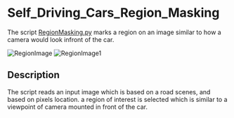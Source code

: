 # Self_Driving_Cars_Region_Masking
The script [RegionMasking.py](https://github.com/hamza9305/Self_Driving_Cars_Region_Masking/blob/main/RegionMasking.py) marks a region on an image similar to how a camera would look infront of the car.

![RegionImage](https://github.com/hamza9305/Self_Driving_Cars_Region_Masking/blob/main/resource/test.jpg)
![RegionImage1](https://github.com/hamza9305/Self_Driving_Cars_Region_Masking/blob/main/resource/test-after.png)

## Description
The script reads an input image which is based on a road scenes, and based on pixels location. a region of interest is selected which is similar to a viewpoint of camera mounted in front of the car.

